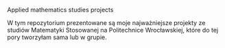 Applied mathematics studies projects

W tym repozytorium prezentowane są moje najważniejsze projekty ze studiów Matematyki Stosowanej na Politechnice Wrocławskiej, które do tej pory tworzyłam sama lub w grupie.

